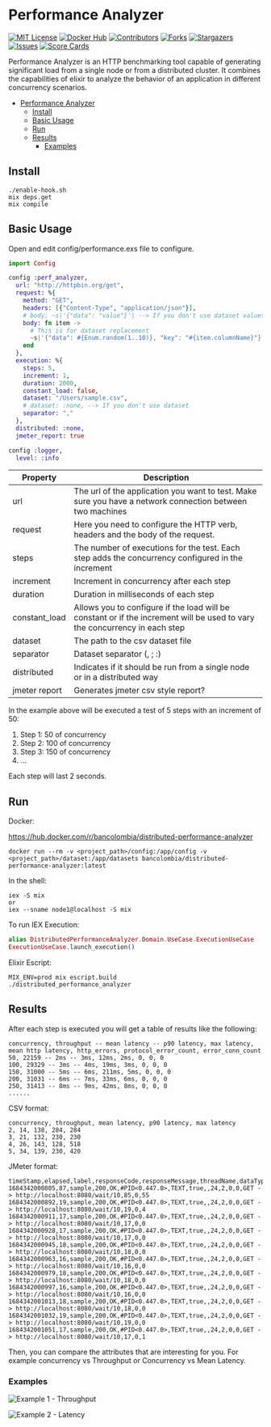 # Performance Analyzer

[![MIT License][license-shield]][license-url]
[![Docker Hub][docker-shield]][docker-url]
[![Contributors][contributors-shield]][contributors-url]
[![Forks][forks-shield]][forks-url]
[![Stargazers][stars-shield]][stars-url]
[![Issues][issues-shield]][issues-url]
[![Score Cards][scorecards-shield]][scorecards-url]

Performance Analyzer is an HTTP benchmarking tool capable of generating significant load from a single node or from a
distributed cluster. It combines the capabilities of elixir to analyze the behavior of an application in different
concurrency scenarios.

- [Performance Analyzer](#performance-analyzer)
    - [Install](#install)
    - [Basic Usage](#basic-usage)
    - [Run](#run)
    - [Results](#results)
        - [Examples](#examples)

## Install

```shell
./enable-hook.sh
mix deps.get
mix compile
```

## Basic Usage

Open and edit config/performance.exs file to configure.

```elixir
import Config

config :perf_analyzer,
  url: "http://httpbin.org/get",
  request: %{
    method: "GET",
    headers: [{"Content-Type", "application/json"}],
    # body: ~s|'{"data": "value"}'| --> If you don't use dataset values
    body: fn item ->
      # This is for dataset replacement
      ~s|'{"data": #{Enum.random(1..10)}, "key": "#{item.columnName}"}'|
    end
  },
  execution: %{
    steps: 5,
    increment: 1,
    duration: 2000,
    constant_load: false,
    dataset: "/Users/sample.csv",
    # dataset: :none, --> If you don't use dataset
    separator: ","
  },
  distributed: :none,
  jmeter_report: true

config :logger,
  level: :info

```

| Property      | Description                                                                                                                |
|---------------|----------------------------------------------------------------------------------------------------------------------------|
| url           | The url of the application you want to test. Make sure you have a network connection between two machines                  |
| request       | Here you need to configure the HTTP verb, headers and the body of the request.                                             |
| steps         | The number of executions for the test. Each step adds the concurrency configured in the increment                          |
| increment     | Increment in concurrency after each step                                                                                   |
| duration      | Duration in milliseconds of each step                                                                                      |
| constant_load | Allows you to configure if the load will be constant or if the increment will be used to vary the concurrency in each step |
| dataset       | The path to the csv dataset file                                                                                           |
| separator     | Dataset separator (, ; :)                                                                                                  |
| distributed   | Indicates if it should be run from a single node or in a distributed way                                                   |
| jmeter report | Generates jmeter csv style report?                                                                                         |

In the example above will be executed a test of 5 steps with an increment of 50:

1. Step 1: 50 of concurrency
2. Step 2: 100 of concurrency
3. Step 3: 150 of concurrency
4. ...

Each step will last 2 seconds.

## Run

Docker:

https://hub.docker.com/r/bancolombia/distributed-performance-analyzer

```shell
docker run --rm -v <project_path>/config:/app/config -v <project_path>/dataset:/app/datasets bancolombia/distributed-performance-analyzer:latest
```

In the shell:

```shell
iex -S mix
or
iex --sname node1@localhost -S mix
```

To run IEX Execution:

```elixir
alias DistributedPerformanceAnalyzer.Domain.UseCase.ExecutionUseCase
ExecutionUseCase.launch_execution()
```

Elixir Escript:

```shell
MIX_ENV=prod mix escript.build
./distributed_performance_analyzer
```

## Results

After each step is executed you will get a table of results like the following:

```shell
concurrency, throughput -- mean latency -- p90 latency, max latency, mean http latency, http_errors, protocol_error_count, error_conn_count
50, 22159 -- 2ms -- 3ms, 12ms, 2ms, 0, 0, 0
100, 29329 -- 3ms -- 4ms, 19ms, 3ms, 0, 0, 0
150, 31000 -- 5ms -- 6ms, 211ms, 5ms, 0, 0, 0
200, 31031 -- 6ms -- 7ms, 33ms, 6ms, 0, 0, 0
250, 31413 -- 8ms -- 9ms, 42ms, 8ms, 0, 0, 0
......
```

CSV format:

 ```shell
concurrency, throughput, mean latency, p90 latency, max latency
2, 14, 138, 284, 284
3, 21, 132, 230, 230
4, 26, 143, 128, 518
5, 34, 139, 230, 420
 ```

JMeter format:

```shell
timeStamp,elapsed,label,responseCode,responseMessage,threadName,dataType,success,failureMessage,bytes,sentBytes,grpThreads,allThreads,URL,Latency,IdleTime,Connect
1684342000805,87,sample,200,OK,#PID<0.447.0>,TEXT,true,,24,2,0,0,GET -> http://localhost:8080/wait/10,85,0,55
1684342000892,19,sample,200,OK,#PID<0.447.0>,TEXT,true,,24,2,0,0,GET -> http://localhost:8080/wait/10,19,0,4
1684342000911,17,sample,200,OK,#PID<0.447.0>,TEXT,true,,24,2,0,0,GET -> http://localhost:8080/wait/10,17,0,0
1684342000928,17,sample,200,OK,#PID<0.447.0>,TEXT,true,,24,2,0,0,GET -> http://localhost:8080/wait/10,17,0,0
1684342000945,18,sample,200,OK,#PID<0.447.0>,TEXT,true,,24,2,0,0,GET -> http://localhost:8080/wait/10,18,0,0
1684342000963,16,sample,200,OK,#PID<0.447.0>,TEXT,true,,24,2,0,0,GET -> http://localhost:8080/wait/10,16,0,0
1684342000979,18,sample,200,OK,#PID<0.447.0>,TEXT,true,,24,2,0,0,GET -> http://localhost:8080/wait/10,18,0,0
1684342000997,16,sample,200,OK,#PID<0.447.0>,TEXT,true,,24,2,0,0,GET -> http://localhost:8080/wait/10,16,0,0
1684342001013,18,sample,200,OK,#PID<0.447.0>,TEXT,true,,24,2,0,0,GET -> http://localhost:8080/wait/10,18,0,0
1684342001032,19,sample,200,OK,#PID<0.447.0>,TEXT,true,,24,2,0,0,GET -> http://localhost:8080/wait/10,19,0,0
1684342001051,17,sample,200,OK,#PID<0.447.0>,TEXT,true,,24,2,0,0,GET -> http://localhost:8080/wait/10,17,0,1
```

Then, you can compare the attributes that are interesting for you. For example concurrency vs Throughput or Concurrency
vs Mean Latency.

### Examples

![Example 1 - Throughput](assets/dresults_example1.png)

![Example 2 - Latency](assets/dresults_example2.png)


[scorecards-shield]: https://github.com/bancolombia/distributed-performance-analyzer/actions/workflows/scorecards-analysis.yml/badge.svg
[scorecards-url]: https://github.com/bancolombia/distributed-performance-analyzer/actions/workflows/scorecards-analysis.yml
[docker-shield]: https://img.shields.io/docker/pulls/bancolombia/distributed-performance-analyzer
[docker-url]: https://hub.docker.com/repository/docker/bancolombia/distributed-performance-analyzer
[contributors-shield]: https://img.shields.io/github/contributors/bancolombia/distributed-performance-analyzer.svg
[contributors-url]: https://github.com/bancolombia/distributed-performance-analyzer/graphs/contributors
[forks-shield]: https://img.shields.io/github/forks/bancolombia/distributed-performance-analyzer.svg
[forks-url]: https://github.com/bancolombia/distributed-performance-analyzer/network/members
[stars-shield]: https://img.shields.io/github/stars/bancolombia/distributed-performance-analyzer.svg
[stars-url]: https://github.com/bancolombia/distributed-performance-analyzer/stargazers
[issues-shield]: https://img.shields.io/github/issues/bancolombia/distributed-performance-analyzer.svg
[issues-url]: https://github.com/bancolombia/distributed-performance-analyzer/issues
[license-shield]: https://img.shields.io/github/license/bancolombia/distributed-performance-analyzer.svg
[license-url]: https://github.com/bancolombia/distributed-performance-analyzer/blob/main/LICENSE

